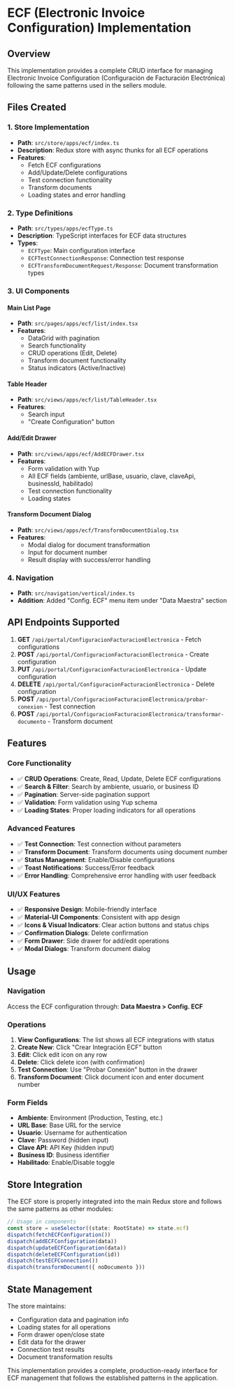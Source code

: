 # ECF (Electronic Invoice Configuration) Implementation

## Overview

This implementation provides a complete CRUD interface for managing Electronic Invoice Configuration (Configuración de Facturación Electrónica) following the same patterns used in the sellers module.

## Files Created

### 1. **Store Implementation**

- **Path**: `src/store/apps/ecf/index.ts`
- **Description**: Redux store with async thunks for all ECF operations
- **Features**:
  - Fetch ECF configurations
  - Add/Update/Delete configurations
  - Test connection functionality
  - Transform documents
  - Loading states and error handling

### 2. **Type Definitions**

- **Path**: `src/types/apps/ecfType.ts`
- **Description**: TypeScript interfaces for ECF data structures
- **Types**:
  - `ECFType`: Main configuration interface
  - `ECFTestConnectionResponse`: Connection test response
  - `ECFTransformDocumentRequest/Response`: Document transformation types

### 3. **UI Components**

#### Main List Page

- **Path**: `src/pages/apps/ecf/list/index.tsx`
- **Features**:
  - DataGrid with pagination
  - Search functionality
  - CRUD operations (Edit, Delete)
  - Transform document functionality
  - Status indicators (Active/Inactive)

#### Table Header

- **Path**: `src/views/apps/ecf/list/TableHeader.tsx`
- **Features**:
  - Search input
  - "Create Configuration" button

#### Add/Edit Drawer

- **Path**: `src/views/apps/ecf/AddECFDrawer.tsx`
- **Features**:
  - Form validation with Yup
  - All ECF fields (ambiente, urlBase, usuario, clave, claveApi, businessId, habilitado)
  - Test connection functionality
  - Loading states

#### Transform Document Dialog

- **Path**: `src/views/apps/ecf/TransformDocumentDialog.tsx`
- **Features**:
  - Modal dialog for document transformation
  - Input for document number
  - Result display with success/error handling

### 4. **Navigation**

- **Path**: `src/navigation/vertical/index.ts`
- **Addition**: Added "Config. ECF" menu item under "Data Maestra" section

## API Endpoints Supported

1. **GET** `/api/portal/ConfiguracionFacturacionElectronica` - Fetch configurations
2. **POST** `/api/portal/ConfiguracionFacturacionElectronica` - Create configuration
3. **PUT** `/api/portal/ConfiguracionFacturacionElectronica` - Update configuration
4. **DELETE** `/api/portal/ConfiguracionFacturacionElectronica` - Delete configuration
5. **POST** `/api/portal/ConfiguracionFacturacionElectronica/probar-conexion` - Test connection
6. **POST** `/api/portal/ConfiguracionFacturacionElectronica/transformar-documento` - Transform document

## Features

### Core Functionality

- ✅ **CRUD Operations**: Create, Read, Update, Delete ECF configurations
- ✅ **Search & Filter**: Search by ambiente, usuario, or business ID
- ✅ **Pagination**: Server-side pagination support
- ✅ **Validation**: Form validation using Yup schema
- ✅ **Loading States**: Proper loading indicators for all operations

### Advanced Features

- ✅ **Test Connection**: Test connection without parameters
- ✅ **Transform Document**: Transform documents using document number
- ✅ **Status Management**: Enable/Disable configurations
- ✅ **Toast Notifications**: Success/Error feedback
- ✅ **Error Handling**: Comprehensive error handling with user feedback

### UI/UX Features

- ✅ **Responsive Design**: Mobile-friendly interface
- ✅ **Material-UI Components**: Consistent with app design
- ✅ **Icons & Visual Indicators**: Clear action buttons and status chips
- ✅ **Confirmation Dialogs**: Delete confirmation
- ✅ **Form Drawer**: Side drawer for add/edit operations
- ✅ **Modal Dialogs**: Transform document dialog

## Usage

### Navigation

Access the ECF configuration through:
**Data Maestra > Config. ECF**

### Operations

1. **View Configurations**: The list shows all ECF integrations with status
2. **Create New**: Click "Crear Integración ECF" button
3. **Edit**: Click edit icon on any row
4. **Delete**: Click delete icon (with confirmation)
5. **Test Connection**: Use "Probar Conexión" button in the drawer
6. **Transform Document**: Click document icon and enter document number

### Form Fields

- **Ambiente**: Environment (Production, Testing, etc.)
- **URL Base**: Base URL for the service
- **Usuario**: Username for authentication
- **Clave**: Password (hidden input)
- **Clave API**: API Key (hidden input)
- **Business ID**: Business identifier
- **Habilitado**: Enable/Disable toggle

## Store Integration

The ECF store is properly integrated into the main Redux store and follows the same patterns as other modules:

```typescript
// Usage in components
const store = useSelector((state: RootState) => state.ecf)
dispatch(fetchECFConfiguration())
dispatch(addECFConfiguration(data))
dispatch(updateECFConfiguration(data))
dispatch(deleteECFConfiguration(id))
dispatch(testECFConnection())
dispatch(transformDocument({ noDocumento }))
```

## State Management

The store maintains:

- Configuration data and pagination info
- Loading states for all operations
- Form drawer open/close state
- Edit data for the drawer
- Connection test results
- Document transformation results

This implementation provides a complete, production-ready interface for ECF management that follows the established patterns in the application.
